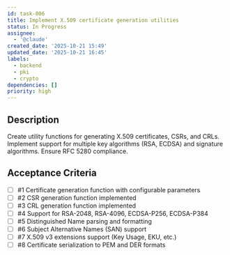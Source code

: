 ```yaml
---
id: task-006
title: Implement X.509 certificate generation utilities
status: In Progress
assignee:
  - '@claude'
created_date: '2025-10-21 15:49'
updated_date: '2025-10-21 16:45'
labels:
  - backend
  - pki
  - crypto
dependencies: []
priority: high
---
```


## Description

<!-- SECTION:DESCRIPTION:BEGIN -->
Create utility functions for generating X.509 certificates, CSRs, and CRLs. Implement support for multiple key algorithms (RSA, ECDSA) and signature algorithms. Ensure RFC 5280 compliance.
<!-- SECTION:DESCRIPTION:END -->

## Acceptance Criteria
<!-- AC:BEGIN -->
- [ ] #1 Certificate generation function with configurable parameters
- [ ] #2 CSR generation function implemented
- [ ] #3 CRL generation function implemented
- [ ] #4 Support for RSA-2048, RSA-4096, ECDSA-P256, ECDSA-P384
- [ ] #5 Distinguished Name parsing and formatting
- [ ] #6 Subject Alternative Names (SAN) support
- [ ] #7 X.509 v3 extensions support (Key Usage, EKU, etc.)
- [ ] #8 Certificate serialization to PEM and DER formats
<!-- AC:END -->
